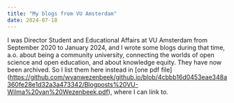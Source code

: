 ```yaml
---
title: "My blogs from VU Amsterdam"
date: 2024-07-18
---
```

I was Director Student and Educational Affairs at VU Amsterdam from September 2020 to January 2024, and I wrote some blogs during that time, a.o. about being a community university, connecting the worlds of open science and open education, and about knowledge equity. They have now been archived. So I list them here instead in [one pdf file]<base target="_blank">(https://github.com/wvanwezenbeek/github.io/blob/4cbbb16d0453eae348a360fe28e1d32a3a473342/Blogposts%20VU-Wilma%20van%20Wezenbeek.pdf), where I can link to. 
